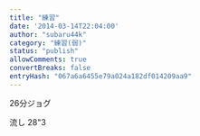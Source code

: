 ```yaml
---
title: "練習"
date: '2014-03-14T22:04:00'
author: "subaru44k"
category: "練習(弱)"
status: "publish"
allowComments: true
convertBreaks: false
entryHash: "067a6a6455e79a024a182df014209aa9"
---
```

26分ジョグ

流し
28"3
